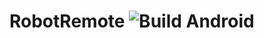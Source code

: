 # RobotRemote ![Build Android](https://github.com/NBU-Robotics/RobotRemote/workflows/Build%20Android/badge.svg)

